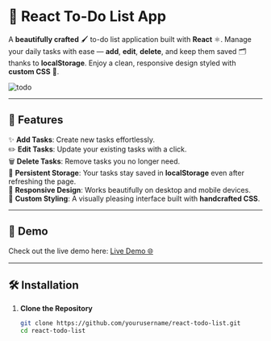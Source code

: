 # 📝 React To-Do List App  

A **beautifully crafted** 🖌️ to-do list application built with **React** ⚛️. Manage your daily tasks with ease — **add**, **edit**, **delete**, and keep them saved 🗂️ thanks to **localStorage**. Enjoy a clean, responsive design styled with **custom CSS** 🎨.


![todo](https://github.com/user-attachments/assets/c30ed451-3eaf-4ebd-bbfc-7bd0a44d0fd1)

---

## 🌟 Features  

✨ **Add Tasks**: Create new tasks effortlessly.  
✏️ **Edit Tasks**: Update your existing tasks with a click.  
🗑️ **Delete Tasks**: Remove tasks you no longer need.  
💾 **Persistent Storage**: Your tasks stay saved in **localStorage** even after refreshing the page.  
📱 **Responsive Design**: Works beautifully on desktop and mobile devices.  
🎨 **Custom Styling**: A visually pleasing interface built with **handcrafted CSS**.

---

## 🚀 Demo  

Check out the live demo here: [Live Demo 🌐](https://react-todo-two-sigma.vercel.app/)

---

## 🛠️ Installation  

1. **Clone the Repository**  
   ```bash
   git clone https://github.com/yourusername/react-todo-list.git
   cd react-todo-list
